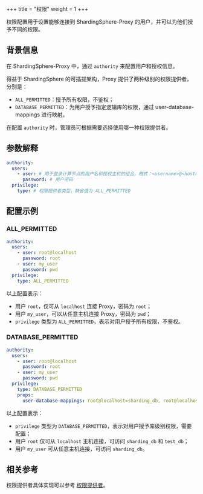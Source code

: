 +++
title = "权限"
weight = 1
+++

权限配置用于设置能够连接到 ShardingSphere-Proxy 的用户，并可以为他们授予不同的权限。

## 背景信息

在 ShardingSphere-Proxy 中，通过 `authority` 来配置用户和授权信息。

得益于 ShardingSphere 的可插拔架构，Proxy 提供了两种级别的权限提供者，分别是：

- `ALL_PERMITTED`：授予所有权限，不鉴权；
- `DATABASE_PERMITTED`：为用户授予指定逻辑库的权限，通过 user-database-mappings 进行映射。

在配置 `authority` 时，管理员可根据需要选择使用哪一种权限提供者。

## 参数解释

```yaml
authority:
  users:
    - user: # 用于登录计算节点的用户名和授权主机的组合，格式：<username>@<hostname>，hostname 为 % 或空字符串表示不限制授权主机
      password: # 用户密码
  privilege:
    type: # 权限提供者类型，缺省值为 ALL_PERMITTED
```

## 配置示例

### ALL_PERMITTED

```yaml
authority:
  users:
    - user: root@localhost
      password: root
    - user: my_user
      password: pwd
  privilege:
    type: ALL_PERMITTED
```

以上配置表示：
- 用户 `root`，仅可从 `localhost` 连接 Proxy，密码为 `root`；
- 用户 `my_user`，可以从任意主机连接 Proxy，密码为 `pwd`；
- `privilege` 类型为 `ALL_PERMITTED`，表示对用户授予所有权限，不鉴权。

### DATABASE_PERMITTED

```yaml
authority:
  users:
    - user: root@localhost
      password: root
    - user: my_user
      password: pwd
  privilege:
    type: DATABASE_PERMITTED
    props:
      user-database-mappings: root@localhost=sharding_db, root@localhost=test_db, my_user@=sharding_db
```

以上配置表示：

- `privilege` 类型为 `DATABASE_PERMITTED`，表示对用户授予库级别权限，需要配置；
- 用户 `root` 仅可从 `localhost` 主机连接，可访问 `sharding_db` 和 `test_db`；
- 用户 `my_user` 可从任意主机连接，可访问 `sharding_db`。

## 相关参考

权限提供者具体实现可以参考 [权限提供者](/cn/dev-manual/proxy)。
